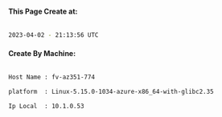 
   
#### This Page Create at:

```bash

2023-04-02 - 21:13:56 UTC

```

#### Create By Machine:

```bash

Host Name : fv-az351-774

platform  : Linux-5.15.0-1034-azure-x86_64-with-glibc2.35

Ip Local  : 10.1.0.53

```

